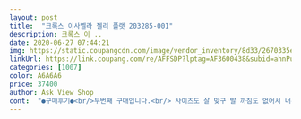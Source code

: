 ```yaml
---
layout: post 
title:  "크록스 이사벨라 젤리 플랫 203285-001" 
description: 크록스 이 ..
date: 2020-06-27 07:44:21 
img: https://static.coupangcdn.com/image/vendor_inventory/8d33/2670335e6d5fcd80e6d98759bbfce930eed422e558720c6095b6bfee130c.jpg 
linkUrl: https://link.coupang.com/re/AFFSDP?lptag=AF3600438&subid=ahnPublicAsk&pageKey=177165621&itemId=506594261&vendorItemId=4674646269&traceid=V0-113-4faf48fe5db4e1c9 
categories: [1007] 
color: A6A6A6 
price: 37400 
author: Ask View Shop 
cont:  "●구매후기●<br/>두번째 구매입니다.<br/> 사이즈도 잘 맞구 발 까짐도 없어서 너무 좋아요!!<br/>무척  편하고 부드러운데 평소싸이즈가240인데 작아서 250구매 이건 또 살짝커서 걷다보면 벗겨질때도 잇어요ㅋ그래도 굿<br/>편하게 신고 다닐만해요 가벼워요<br/>" 
---
```

